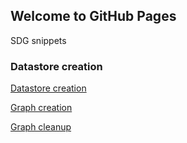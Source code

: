 ## Welcome to GitHub Pages

SDG snippets

### Datastore creation

[Datastore creation](datastore_creation.md)

[Graph creation](graph_creation.md)

[Graph cleanup](graph_cleanup.md)
